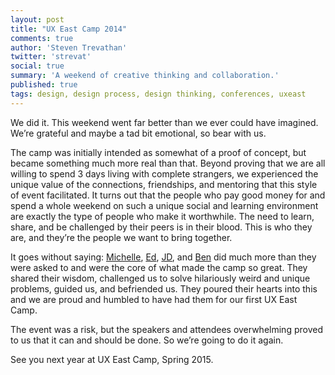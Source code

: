 ```yaml
---
layout: post
title: "UX East Camp 2014"
comments: true
author: 'Steven Trevathan'
twitter: 'strevat'
social: true
summary: 'A weekend of creative thinking and collaboration.'
published: true
tags: design, design process, design thinking, conferences, uxeast
---
```


We did it. This weekend went far better than we ever could have imagined. We’re grateful and maybe a tad bit emotional, so bear with us.

The camp was initially intended as somewhat of a proof of concept, but became something much more real than that. Beyond proving that we are all willing to spend 3 days living with complete strangers, we experienced the unique value of the connections, friendships, and mentoring that this style of event facilitated. It turns out that the people who pay good money for and spend a whole weekend on such a unique social and learning environment are exactly the type of people who make it worthwhile. The need to learn, share, and be challenged by their peers is in their blood. This is who they are, and they’re the people we want to bring together.

It goes without saying: [Michelle](https://twitter.com/michelleyaiser "Michelle Yaiser"), [Ed](https://twitter.com/StayingInDroves "Ed King"), [JD](https://twitter.com/CalamityJD "JD Jordan"), and [Ben](https://twitter.com/benjordan "Ben Jordan") did much more than they were asked to and were the core of what made the camp so great. They shared their wisdom, challenged us to solve hilariously weird and unique problems, guided us, and befriended us. They poured their hearts into this and we are proud and humbled to have had them for our first UX East Camp.

The event was a risk, but the speakers and attendees overwhelming proved to us that it can and should be done. So we’re going to do it again.

See you next year at UX East Camp, Spring 2015.